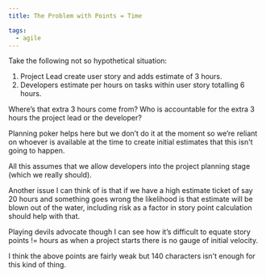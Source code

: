 ```yaml
---
title: The Problem with Points = Time

tags:
  - agile
---
```

Take the following not so hypothetical situation:

1. Project Lead create user story and adds estimate of 3 hours.
2. Developers estimate per hours on tasks within user story totalling 6 hours.

Where’s that extra 3 hours come from? Who is accountable for the extra 3 hours the project lead or the developer?

Planning poker helps here but we don’t do it at the moment so we’re reliant on whoever is available at the time to create initial estimates that this isn't going to happen.

All this assumes that we allow developers into the project planning stage (which we really should).

Another issue I can think of is that if we have a high estimate ticket of say 20 hours and something goes wrong the likelihood is that estimate will be blown out of the water, including risk as a factor in story point calculation should help with that.

Playing devils advocate though I can see how it’s difficult to equate story points != hours as when a project starts there is no gauge of initial velocity.

I think the above points are fairly weak but 140 characters isn't enough for this kind of thing.
